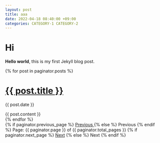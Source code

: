 ```yaml
---
layout: post
title: aaa
date: 2022-04-18 08:40:00 +09:00
categories: CATEGORY-1 CATEGORY-2
---
```


# Hi

**Hello world**, this is my first Jekyll blog post.


<!-- This loops through the paginated posts -->
{% for post in paginator.posts %}
  <h1><a href="{{ post.url }}">{{ post.title }}</a></h1>
  <p class="author">
    <span class="date">{{ post.date }}</span>
  </p>
  <div class="content">
    {{ post.content }}
  </div>
{% endfor %}

<!-- Pagination links -->
<div class="pagination">
  {% if paginator.previous_page %}
    <a href="{{ paginator.previous_page_path }}" class="previous">
      Previous
    </a>
  {% else %}
    <span class="previous">Previous</span>
  {% endif %}
  <span class="page_number ">
    Page: {{ paginator.page }} of {{ paginator.total_pages }}
  </span>
  {% if paginator.next_page %}
    <a href="{{ paginator.next_page_path }}" class="next">Next</a>
  {% else %}
    <span class="next ">Next</span>
  {% endif %}
</div>
